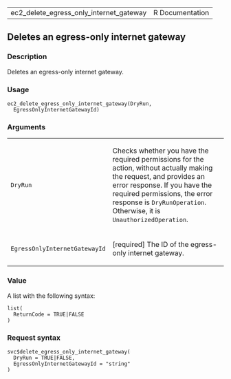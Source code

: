 <table style="width: 100%;">
<tbody>
<tr class="odd">
<td>ec2_delete_egress_only_internet_gateway</td>
<td style="text-align: right;">R Documentation</td>
</tr>
</tbody>
</table>

## Deletes an egress-only internet gateway

### Description

Deletes an egress-only internet gateway.

### Usage

    ec2_delete_egress_only_internet_gateway(DryRun,
      EgressOnlyInternetGatewayId)

### Arguments

<table>
<colgroup>
<col style="width: 35%" />
<col style="width: 65%" />
</colgroup>
<tbody>
<tr class="odd">
<td><code
id="ec2_delete_egress_only_internet_gateway_:_DryRun">DryRun</code></td>
<td><p>Checks whether you have the required permissions for the action,
without actually making the request, and provides an error response. If
you have the required permissions, the error response is
<code>DryRunOperation</code>. Otherwise, it is
<code>UnauthorizedOperation</code>.</p></td>
</tr>
<tr class="even">
<td><code
id="ec2_delete_egress_only_internet_gateway_:_EgressOnlyInternetGatewayId">EgressOnlyInternetGatewayId</code></td>
<td><p>[required] The ID of the egress-only internet gateway.</p></td>
</tr>
</tbody>
</table>

### Value

A list with the following syntax:

    list(
      ReturnCode = TRUE|FALSE
    )

### Request syntax

    svc$delete_egress_only_internet_gateway(
      DryRun = TRUE|FALSE,
      EgressOnlyInternetGatewayId = "string"
    )
